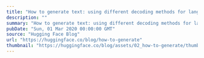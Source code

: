 ```yaml
---
title: "How to generate text: using different decoding methods for language generation with Transformers"
description: ""
summary: "How to generate text: using different decoding methods for language generation with Transformers Not..."
pubDate: "Sun, 01 Mar 2020 00:00:00 GMT"
source: "Hugging Face Blog"
url: "https://huggingface.co/blog/how-to-generate"
thumbnail: "https://huggingface.co/blog/assets/02_how-to-generate/thumbnail.png"
---
```


